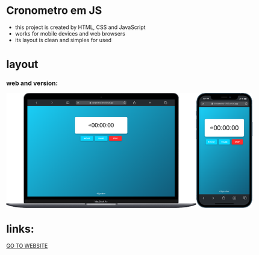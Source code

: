 # Cronometro em JS

- this project is created by HTML, CSS and JavaScript
- works for mobile devices and web browsers
- its layout is clean and simples for used

#

# layout
### web and version:
<div style="display:flex">
  <img src="./assets/images/web.png" width="600px">
  <img src="./assets/images/mobile.png" width="150px">
</div>


# links:
<a href="https://cronometro-virid.vercel.app/">GO TO WEBSITE</a>
